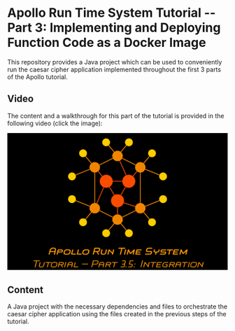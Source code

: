 # Apollo Run Time System Tutorial -- Part 3: Implementing and Deploying Function Code as a Docker Image

This repository provides a Java project which can be used to conveniently run the caesar cipher application implemented throughout the first 3 parts of the Apollo tutorial.

## Video

The content and a walkthrough for this part of the tutorial is provided in the following video (click the image):

[![Watch the video](../images/thumbNailTutorialPart3.5.png)](https://youtu.be/PyAzgRTFRdM)

## Content

A Java project with the necessary dependencies and files to orchestrate the caesar cipher application using the files created in the previous steps of the tutorial.